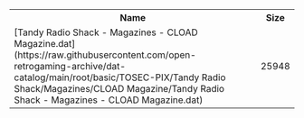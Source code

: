 <table>
<tr><th>Name</th><th>Size</th></tr>
<tr><td>
[Tandy Radio Shack - Magazines - CLOAD Magazine.dat](https://raw.githubusercontent.com/open-retrogaming-archive/dat-catalog/main/root/basic/TOSEC-PIX/Tandy Radio Shack/Magazines/CLOAD Magazine/Tandy Radio Shack - Magazines - CLOAD Magazine.dat)
</td><td>25948</td></tr>
</table>

